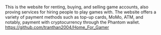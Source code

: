 This is the website for renting, buying, and selling game accounts, also proving services for hiring people to play games with. The website offers a variety of payment methods such as top-up cards, MoMo, ATM, and notably, payment with cryptocurrency through the Phantom wallet.
https://github.com/tranthan2004/Home_For_Gamer
